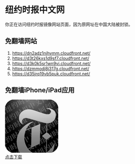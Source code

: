 <h1>纽约时报中文网</h1>
<p>你正在访问纽约时报镜像网站页面，因为原网址在中国大陆被封锁。</p>
<h2>免翻墙网站</h2>
<ol>
<li><a href="https://dn2adz1njhvmm.cloudfront.net/" target="1">https://dn2adz1njhvmm.cloudfront.net/</a></li>
<li><a href="https://d3t26kxs1d9sf7.cloudfront.net/" target="2">https://d3t26kxs1d9sf7.cloudfront.net/</a></li>
<li><a href="https://d3k0k5sr1wn9vj.cloudfront.net/" target="3">https://d3k0k5sr1wn9vj.cloudfront.net/</a></li>
<li><a href="https://dzmmodj8j317g.cloudfront.net/" target="4">https://dzmmodj8j317g.cloudfront.net/</a></li>
<li><a href="https://d35jrq19vb5puk.cloudfront.net/" target="5">https://d35jrq19vb5puk.cloudfront.net/</a></li>
</ol>
<h2>免翻墙iPhone/iPad应用</h2>
<p>
	<a href="https://itunes.apple.com/cn/app/niu-yue-shi-bao-zhong-wen-wang/id807498298?mt=8">
		<img src="icon175x175.jpeg" />
		<br/>点击下载
	</a>
</p>